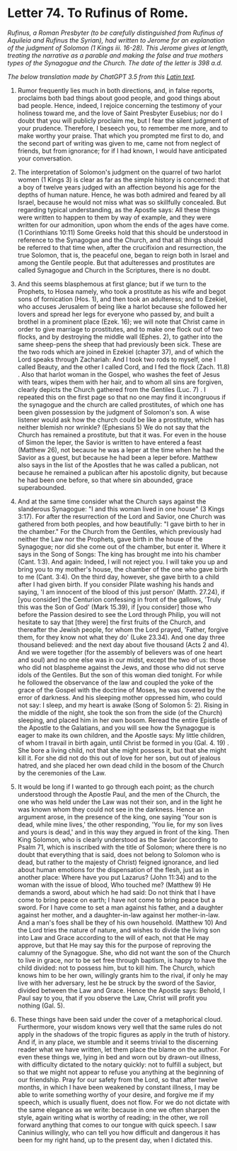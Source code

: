 <h1>Letter 74. To Rufinus of Rome.</h1>

<p><i>Rufinus, a Roman Presbyter (to be carefully distinguished from Rufinus of Aquileia and Rufinus the Syrian), had written to Jerome for an explanation of the judgment of Solomon (1 Kings iii. 16-28). This Jerome gives at length, treating the narrative as a parable and making the false and true mothers types of the Synagogue and the Church. The date of the letter is 398 a.d.

The below translation made by ChatGPT 3.5 from this <a href='https://catholiclibrary.org/library/view?docId=Fathers-OR/PL.022.html;chunk.id=00000407'>Latin text</a>.</i></p>

1. Rumor frequently lies much in both directions, and, in false reports, proclaims both bad things about good people, and good things about bad people. Hence, indeed, I rejoice concerning the testimony of your holiness toward me, and the love of Saint Presbyter Eusebius; nor do I doubt that you will publicly proclaim me, but I fear the silent judgment of your prudence. Therefore, I beseech you, to remember me more, and to make worthy your praise. That which you prompted me first to do, and the second part of writing was given to me, came not from neglect of friends, but from ignorance; for if I had known, I would have anticipated your conversation.

2. The interpretation of Solomon's judgment on the quarrel of two harlot women (1 Kings 3) is clear as far as the simple history is concerned: that a boy of twelve years judged with an affection beyond his age for the depths of human nature. Hence, he was both admired and feared by all Israel, because he would not miss what was so skillfully concealed. But regarding typical understanding, as the Apostle says: All these things were written to happen to them by way of example, and they were written for our admonition, upon whom the ends of the ages have come. (1 Corinthians 10:11) Some Greeks hold that this should be understood in reference to the Synagogue and the Church, and that all things should be referred to that time when, after the crucifixion and resurrection, the true Solomon, that is, the peaceful one, began to reign both in Israel and among the Gentile people. But that adulteresses and prostitutes are called Synagogue and Church in the Scriptures, there is no doubt.

3. And this seems blasphemous at first glance; but if we turn to the Prophets, to Hosea namely, who took a prostitute as his wife and begot sons of fornication (Hos. 1), and then took an adulteress; and to Ezekiel, who accuses Jerusalem of being like a harlot because she followed her lovers and spread her legs for everyone who passed by, and built a brothel in a prominent place (Ezek. 16); we will note that Christ came in order to give marriage to prostitutes, and to make one flock out of two flocks, and by destroying the middle wall (Ephes. 2), to gather into the same sheep-pens the sheep that had previously been sick. These are the two rods which are joined in Ezekiel (chapter 37), and of which the Lord speaks through Zachariah: And I took two rods to myself, one I called Beauty, and the other I called Cord, and I fed the flock (Zach. 11.8) . Also that harlot woman in the Gospel, who washes the feet of Jesus with tears, wipes them with her hair, and to whom all sins are forgiven, clearly depicts the Church gathered from the Gentiles (Luc. 7) . I repeated this on the first page so that no one may find it incongruous if the synagogue and the church are called prostitutes, of which one has been given possession by the judgment of Solomon's son. A wise listener would ask how the church could be like a prostitute, which has neither blemish nor wrinkle? (Ephesians 5) We do not say that the Church has remained a prostitute, but that it was. For even in the house of Simon the leper, the Savior is written to have entered a feast (Matthew 26), not because he was a leper at the time when he had the Savior as a guest, but because he had been a leper before. Matthew also says in the list of the Apostles that he was called a publican, not because he remained a publican after his apostolic dignity, but because he had been one before, so that where sin abounded, grace superabounded.

4. And at the same time consider what the Church says against the slanderous Synagogue: "I and this woman lived in one house" (3 Kings 3:17). For after the resurrection of the Lord and Savior, one Church was gathered from both peoples, and how beautifully: "I gave birth to her in the chamber." For the Church from the Gentiles, which previously had neither the Law nor the Prophets, gave birth in the house of the Synagogue; nor did she come out of the chamber, but enter it. Where it says in the Song of Songs: The king has brought me into his chamber (Cant. 1:3). And again: Indeed, I will not reject you. I will take you up and bring you to my mother's house, the chamber of the one who gave birth to me (Cant. 3:4). On the third day, however, she gave birth to a child after I had given birth. If you consider Pilate washing his hands and saying, 'I am innocent of the blood of this just person' (Matth. 27.24), if [you consider] the Centurion confessing in front of the gallows, 'Truly this was the Son of God' (Mark 15.39), if [you consider] those who before the Passion desired to see the Lord through Philip, you will not hesitate to say that [they were] the first fruits of the Church, and thereafter the Jewish people, for whom the Lord prayed, 'Father, forgive them, for they know not what they do' (Luke 23.34). And one day three thousand believed: and the next day about five thousand (Acts 2 and 4). And we were together (for the assembly of believers was of one heart and soul) and no one else was in our midst, except the two of us: those who did not blaspheme against the Jews, and those who did not serve idols of the Gentiles. But the son of this woman died tonight. For while he followed the observance of the law and coupled the yoke of the grace of the Gospel with the doctrine of Moses, he was covered by the error of darkness. And his sleeping mother oppressed him, who could not say: I sleep, and my heart is awake (Song of Solomon 5: 2). Rising in the middle of the night, she took the son from the side (of the Church) sleeping, and placed him in her own bosom. Reread the entire Epistle of the Apostle to the Galatians, and you will see how the Synagogue is eager to make its own children, and the Apostle says: My little children, of whom I travail in birth again, until Christ be formed in you (Gal. 4. 19) . She bore a living child, not that she might possess it, but that she might kill it. For she did not do this out of love for her son, but out of jealous hatred, and she placed her own dead child in the bosom of the Church by the ceremonies of the Law.

5. It would be long if I wanted to go through each point; as the church understood through the Apostle Paul, and the men of the Church, the one who was held under the Law was not their son, and in the light he was known whom they could not see in the darkness. Hence an argument arose, in the presence of the king, one saying 'Your son is dead, while mine lives,' the other responding, 'You lie, for my son lives and yours is dead,' and in this way they argued in front of the king. Then King Solomon, who is clearly understood as the Savior (according to Psalm 71, which is inscribed with the title of Solomon; where there is no doubt that everything that is said, does not belong to Solomon who is dead, but rather to the majesty of Christ) feigned ignorance, and lied about human emotions for the dispensation of the flesh, just as in another place: Where have you put Lazarus? (John 11:34) and to the woman with the issue of blood, Who touched me? (Matthew 9) He demands a sword, about which he had said: Do not think that I have come to bring peace on earth; I have not come to bring peace but a sword. For I have come to set a man against his father, and a daughter against her mother, and a daughter-in-law against her mother-in-law. And a man's foes shall be they of his own household. (Matthew 10) And the Lord tries the nature of nature, and wishes to divide the living son into Law and Grace according to the will of each, not that He may approve, but that He may say this for the purpose of reproving the calumny of the Synagogue. She, who did not want the son of the Church to live in grace, nor to be set free through baptism, is happy to have the child divided: not to possess him, but to kill him. The Church, which knows him to be her own, willingly grants him to the rival, if only he may live with her adversary, lest he be struck by the sword of the Savior, divided between the Law and Grace. Hence the Apostle says: Behold, I Paul say to you, that if you observe the Law, Christ will profit you nothing (Gal. 5).

6. These things have been said under the cover of a metaphorical cloud. Furthermore, your wisdom knows very well that the same rules do not apply in the shadows of the tropic figures as apply in the truth of history. And if, in any place, we stumble and it seems trivial to the discerning reader what we have written, let them place the blame on the author. For even these things we, lying in bed and worn out by drawn-out illness, with difficulty dictated to the notary quickly: not to fulfill a subject, but so that we might not appear to refuse you anything at the beginning of our friendship. Pray for our safety from the Lord, so that after twelve months, in which I have been weakened by constant illness, I may be able to write something worthy of your desire, and forgive me if my speech, which is usually fluent, does not flow. For we do not dictate with the same elegance as we write: because in one we often sharpen the style, again writing what is worthy of reading; in the other, we roll forward anything that comes to our tongue with quick speech. I saw Caninius willingly, who can tell you how difficult and dangerous it has been for my right hand, up to the present day, when I dictated this.
